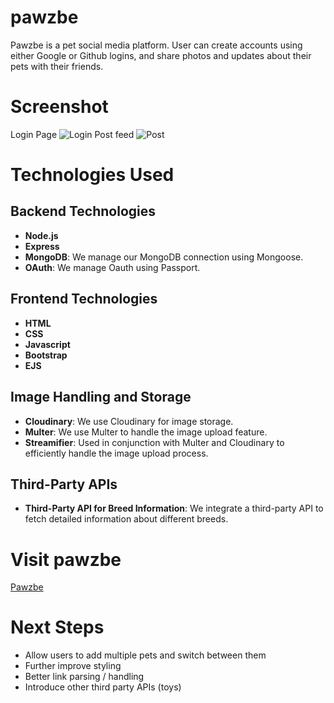 # pawzbe

Pawzbe is a pet social media platform. User can create accounts using either Google or Github logins, and share photos and updates about their pets with their friends.


# Screenshot

Login Page
![Login](https://i.imgur.com/KY9N8mg.png)
Post feed
![Post](https://i.imgur.com/KK47mzW.png)


# Technologies Used

## Backend Technologies

- **Node.js**
- **Express**
- **MongoDB**: We manage our MongoDB connection using Mongoose.
- **OAuth**: We manage Oauth using Passport.
  
## Frontend Technologies

- **HTML**
- **CSS**
- **Javascript**
- **Bootstrap**
- **EJS**

## Image Handling and Storage

- **Cloudinary**: We use Cloudinary for image storage.
- **Multer**: We use Multer to handle the image upload feature.
- **Streamifier**: Used in conjunction with Multer and Cloudinary to efficiently handle the image upload process.

## Third-Party APIs

- **Third-Party API for Breed Information**: We integrate a third-party API to fetch detailed information about different breeds.


# Visit pawzbe

[Pawzbe](https://pawzbe.com/)

# Next Steps

- Allow users to add multiple pets and switch between them
- Further improve styling
- Better link parsing / handling
- Introduce other third party APIs (toys)